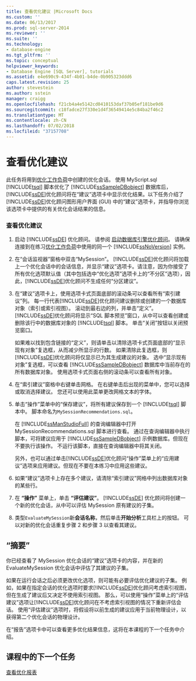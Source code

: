 ```yaml
---
title: 查看优化建议 |Microsoft Docs
ms.custom: ''
ms.date: 06/13/2017
ms.prod: sql-server-2014
ms.reviewer: ''
ms.suite: ''
ms.technology:
- database-engine
ms.tgt_pltfrm: ''
ms.topic: conceptual
helpviewer_keywords:
- Database Engine [SQL Server], tutorials
ms.assetid: e4e690c9-434f-4b01-b4de-0b905323ddd6
caps.latest.revision: 25
author: stevestein
ms.author: sstein
manager: craigg
ms.openlocfilehash: f21cb4a4e5142cd0410153daf37b05ef181be9d6
ms.sourcegitcommit: c18fadce27f330e1d4f36549414e5c84ba2f46c2
ms.translationtype: MT
ms.contentlocale: zh-CN
ms.lasthandoff: 07/02/2018
ms.locfileid: "37157708"
---
```

# <a name="viewing-tuning-recommendations"></a>查看优化建议
  此任务将用到[优化工作负荷](lesson-1-1-tuning-a-workload.md)中创建的优化会话。 使用 MyScript.sql [!INCLUDE[tsql](../../includes/tsql-md.md)] 脚本优化了 [!INCLUDE[ssSampleDBobject](../../includes/sssampledbobject-md.md)] 数据库后，[!INCLUDE[ssDE](../../includes/ssde-md.md)]优化顾问将在“建议”选项卡中显示优化结果。以下任务介绍了[!INCLUDE[ssDE](../../includes/ssde-md.md)]优化顾问图形用户界面 (GUI) 中的“建议”选项卡，并指导你浏览该选项卡中提供的有关优化会话结果的信息。  
  
### <a name="view-tuning-recommendations"></a>查看优化建议  
  
1.  启动 [!INCLUDE[ssDE](../../includes/ssde-md.md)] 优化顾问。 请参阅 [启动数据库引擎优化顾问](../../relational-databases/performance/database-engine-tuning-advisor.md)。 请确保连接到在练习[优化工作负荷](lesson-1-1-tuning-a-workload.md)中使用的同一个 [!INCLUDE[ssNoVersion](../../includes/ssnoversion-md.md)] 实例。  
  
2.  在“会话监视器”窗格中双击“MySession”。 [!INCLUDE[ssDE](../../includes/ssde-md.md)]优化顾问将加载上一个优化会话中的会话信息，并显示“建议”选项卡。请注意，因为你接受了所有优化选项默认值（其中包括选中“优化选项”选项卡上的“不分区”选项），因此，[!INCLUDE[ssDE](../../includes/ssde-md.md)]优化顾问不生成任何“分区建议”。  
  
3.  在“建议”选项卡上，使用选项卡式页面底部的滚动条可以查看所有“索引建议”列。 每一行代表[!INCLUDE[ssDE](../../includes/ssde-md.md)]优化顾问建议删除或创建的一个数据库对象（索引或索引视图）。 滚动到最右边的列，并单击“定义”。 [!INCLUDE[ssDE](../../includes/ssde-md.md)]优化顾问将显示“SQL 脚本预览”窗口，从中可以查看创建或删除该行中的数据库对象的 [!INCLUDE[tsql](../../includes/tsql-md.md)] 脚本。 单击“关闭”按钮以关闭预览窗口。  
  
     如果难以找到包含链接的“定义”，则请单击以清除选项卡式页面底部的“显示现有对象”复选框，从而减少所显示的行数。 如果清除此复选框，则[!INCLUDE[ssDE](../../includes/ssde-md.md)]优化顾问将仅显示已为其生成建议的对象。 选中“显示现有对象”复选框，可以查看 [!INCLUDE[ssSampleDBobject](../../includes/sssampledbobject-md.md)] 数据库中当前存在的所有数据库对象。 使用选项卡式页面右侧的滚动条可以查看所有对象。  
  
4.  在“索引建议”窗格中右键单击网格。 在右键单击后出现的菜单中，您可以选择或取消选择建议。 您还可以使用此菜单更改网格文本的字体。  
  
5.  单击“操作”菜单中的“保存建议”，将所有建议保存到一个 [!INCLUDE[tsql](../../includes/tsql-md.md)] 脚本中。 脚本命名为`MySessionRecommendations.sql`。  
  
     在 [!INCLUDE[ssManStudioFull](../../includes/ssmanstudiofull-md.md)] 的查询编辑器中打开 MySessionRecommendations.sql 脚本进行查看。 通过在查询编辑器中执行脚本，可将建议应用于 [!INCLUDE[ssSampleDBobject](../../includes/sssampledbobject-md.md)] 示例数据库。但现在不要执行该操作。 不运行该脚本，直接在查询编辑器中将其关闭。  
  
     另外，也可以通过单击[!INCLUDE[ssDE](../../includes/ssde-md.md)]优化顾问“操作”菜单上的“应用建议”选项来应用建议。但现在不要在本练习中应用这些建议。  
  
6.  如果“建议”选项卡上存在多个建议，请清除“索引建议”网格中列出数据库对象的某些行。  
  
7.  在 **“操作”** 菜单上，单击 **“评估建议”**。 [!INCLUDE[ssDE](../../includes/ssde-md.md)] 优化顾问将创建一个新的优化会话，从中可以评估 MySession 原有建议的子集。  
  
8.  类型`EvaluateMySession`新**会话名称**，然后单击**开始分析**工具栏上的按钮。 可以对新的优化会话重复步骤 2 和步骤 3 以查看其建议。  
  
## <a name="summary"></a>“摘要”  
 你已经查看了 MySession 优化会话的“建议”选项卡的内容，并在新的 EvaluateMySession 优化会话中评估了其建议的子集。  
  
 如果在运行会话之后必须更改优化选项，则可能有必要评估优化建议的子集。 例如，如果在指定会话的优化选项时要求[!INCLUDE[ssDE](../../includes/ssde-md.md)]优化顾问考虑索引视图，但在生成了建议后又决定不使用索引视图。 那么，可以使用“操作”菜单上的“评估建议”选项让[!INCLUDE[ssDE](../../includes/ssde-md.md)]优化顾问在不考虑索引视图的情况下重新评估会话。 使用“评估建议”选项时，将假设将以前生成的建议应用于当前物理设计，以获得第二个优化会话的物理设计。  
  
 在“报告”选项卡中可以查看更多优化结果信息，这将在本课程的下一个任务中介绍。  
  
## <a name="next-task-in-lesson"></a>课程中的下一个任务  
 [查看优化报表](lesson-1-3-viewing-tuning-reports.md)  
  
  
